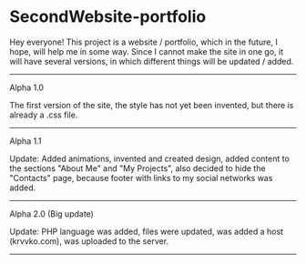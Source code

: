 # SecondWebsite-portfolio

Hey everyone! This project is a website / portfolio, which in the future, I hope, will help me in some way. Since I cannot make the site in one go, it will have several versions, in which different things will be updated / added.
______________________________________________________________________________________________________
Alpha 1.0

The first version of the site, the style has not yet been invented, but there is already a .css file.
______________________________________________________________________________________________________
Alpha 1.1

Update: Added animations, invented and created design, added content to the sections "About Me" and "My Projects", also decided to hide the "Contacts" page, because footer with links to my social networks was added.
______________________________________________________________________________________________________
Alpha 2.0 (Big update)

Update: PHP language was added, files were updated, was added a host (krvvko.com), was uploaded to the server.
______________________________________________________________________________________________________
